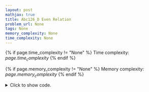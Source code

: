 ```yaml
---
layout: post
mathjax: true
title: Abc126_D Even Relation
problem_url: None
tags: None
memory_complexity: None
time_complexity: None
---
```




{% if page.time_complexity != "None" %}
Time complexity: ${{ page.time_complexity }}$
{% endif %}

{% if page.memory_complexity != "None" %}
Memory complexity: ${{ page.memory_complexity }}$
{% endif %}

<details>
<summary>
<p style="display:inline">Click to show code.</p>
</summary>
```cpp
{% raw %}
using namespace std;
using ii = pair<int, int>;
using vii = vector<ii>;
int const NMAX = 1e5 + 11;
int n, color[NMAX];
vii g[NMAX];
void dfs(int u, int p = -1, int d = 0)
{
    color[u] = d;
    for (auto [v, c] : g[u])
    {
        if (v == p)
            continue;
        dfs(v, u, (d + c) % 2);
    }
}
int main(void)
{
    int u, v, c;
    cin >> n;
    for (int i = 0; i < n - 1; ++i)
    {
        cin >> u >> v >> c, --u, --v;
        g[u].emplace_back(v, c);
        g[v].emplace_back(u, c);
    }
    dfs(0);
    for_each(color, color + n, [](int x) { cout << x << endl; });
    return 0;
}

{% endraw %}
```
</details>

